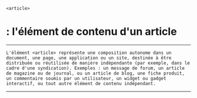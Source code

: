     <article> 
# **: l'élément de contenu d'un article**

---



    L'élément <article> représente une composition autonome dans un document, une page, une application ou un site, destinée à être distribuée ou réutilisée de manière indépendante (par exemple, dans le cadre d'une syndication). Exemples : un message de forum, un article de magazine ou de journal, ou un article de blog, une fiche produit, un commentaire soumis par un utilisateur, un widget ou gadget interactif, ou tout autre élément de contenu indépendant.

---